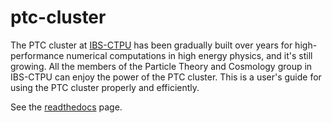 # ptc-cluster

The PTC cluster at [IBS-CTPU](http://ctpu.ibs.re.kr/) has been gradually built over years for high-performance numerical computations in high energy physics, and it's still growing. All the members of the Particle Theory and Cosmology group in IBS-CTPU can enjoy the power of the PTC cluster. This is a user's guide for using the PTC cluster properly and efficiently.

See the [readthedocs](http://ptc-cluster.readthedocs.io) page.
